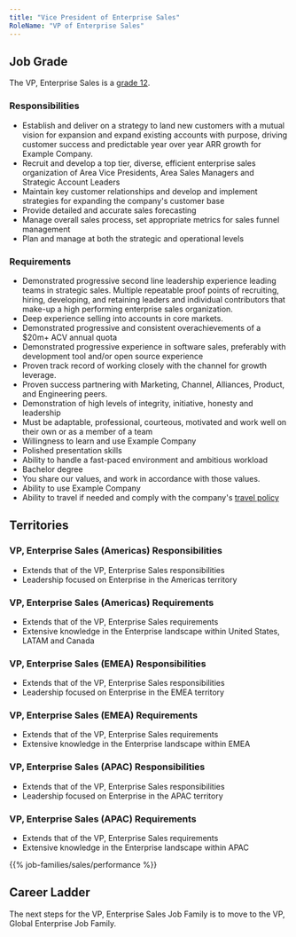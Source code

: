 ```yaml
---
title: "Vice President of Enterprise Sales"
RoleName: "VP of Enterprise Sales"
---
```


## Job Grade

The VP, Enterprise Sales is a [grade 12](/handbook/total-rewards/compensation/compensation-calculator/#example_company-job-grades).

### Responsibilities

- Establish and deliver on a strategy to land new customers with a mutual vision for expansion and expand existing accounts with purpose, driving customer success and predictable year over year ARR growth for Example Company.
- Recruit and develop a top tier, diverse, efficient enterprise sales organization of Area Vice Presidents, Area Sales Managers and Strategic Account Leaders
- Maintain key customer relationships and develop and implement strategies for expanding the company's customer base
- Provide detailed and accurate sales forecasting
- Manage overall sales process, set appropriate metrics for sales funnel management
- Plan and manage at both the strategic and operational levels

### Requirements

- Demonstrated progressive second line leadership experience leading teams in strategic sales.
Multiple repeatable proof points of recruiting, hiring, developing, and retaining leaders and individual contributors that make-up a high performing enterprise sales organization.
- Deep experience selling into accounts in core markets.
- Demonstrated progressive and consistent overachievements of a $20m+ ACV annual quota
- Demonstrated progressive experience in software sales, preferably with development tool and/or open source experience
- Proven track record of working closely with the channel for growth leverage.
- Proven success partnering with Marketing, Channel, Alliances, Product, and Engineering peers.
- Demonstration of high levels of integrity, initiative, honesty and leadership
- Must be adaptable, professional, courteous, motivated and work well on their own or as a member of a team
- Willingness to learn and use Example Company
- Polished presentation skills
- Ability to handle a fast-paced environment and ambitious workload
- Bachelor degree
- You share our values, and work in accordance with those values.
- Ability to use Example Company
- Ability to travel if needed and comply with the company's [travel policy](/handbook/finance/travel/)

## Territories

### VP, Enterprise Sales (Americas) Responsibilities

- Extends that of the VP, Enterprise Sales responsibilities
- Leadership focused on Enterprise in the Americas territory

### VP, Enterprise Sales (Americas) Requirements

- Extends that of the VP, Enterprise Sales requirements
- Extensive knowledge in the Enterprise landscape within United States, LATAM and Canada

### VP, Enterprise Sales (EMEA) Responsibilities

- Extends that of the VP, Enterprise Sales responsibilities
- Leadership focused on Enterprise in the EMEA territory

### VP, Enterprise Sales (EMEA) Requirements

- Extends that of the VP, Enterprise Sales requirements
- Extensive knowledge in the Enterprise landscape within EMEA

### VP, Enterprise Sales (APAC) Responsibilities

- Extends that of the VP, Enterprise Sales responsibilities
- Leadership focused on Enterprise in the APAC territory

### VP, Enterprise Sales (APAC) Requirements

- Extends that of the VP, Enterprise Sales requirements
- Extensive knowledge in the Enterprise landscape within APAC

{{% job-families/sales/performance %}}

## Career Ladder

The next steps for the VP, Enterprise Sales Job Family is to move to the VP, Global Enterprise Job Family.
